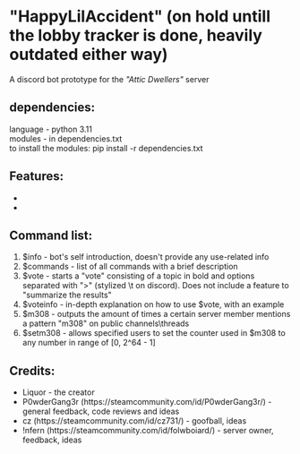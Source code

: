 # "HappyLilAccident" (on hold untill the lobby tracker is done, heavily outdated either way)
A discord bot prototype for the *"Attic Dwellers"* server

## dependencies:
language - python 3.11  
modules - in dependencies.txt  
to install the modules: pip install -r dependencies.txt  

## Features:
<ul>
  <li>
     
  </li>
  <li>
    
  </li>
</ul>

## Command list:
<ol>
  <li>
    $info - bot's self introduction, doesn't provide any use-related info
  </li>
  <li>
    $commands - list of all commands with a brief description
  </li>
  <li>
     $vote - starts a "vote" consisting of a topic in bold and options separated with ">" (stylized \t on discord).  
     Does not include a feature to "summarize the results"
  </li>
  <li>
     $voteinfo - in-depth explanation on how to use $vote, with an example
  </li>
  <li>
     $m308 - outputs the amount of times a certain server member mentions a pattern "m308" on public channels\threads
  </li>
  <li>
     $setm308 - allows specified users to set the counter used in $m308 to any number in range of [0, 2^64 - 1]
  </li>
</ol>

## Credits:
<ul>
  <li> Liquor - the creator </li>
  <li> P0wderGang3r (https://steamcommunity.com/id/P0wderGang3r/) 
    - general feedback, code reviews and ideas
  </li>
  <li> cz 
    (https://steamcommunity.com/id/cz731/) 
    -  goofball, ideas
  </li>
  <li> !nfern
    (https://steamcommunity.com/id/folwboiard/) 
    -  server owner, feedback, ideas</li>
  </ul>
